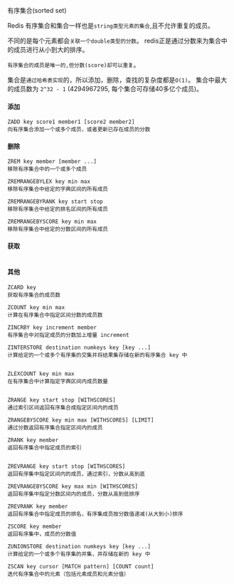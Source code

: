 有序集合(sorted set)

Redis 有序集合和集合一样也是`string类型元素的集合`,且不允许重复的成员。

不同的是每个元素都会`关联一个double类型的分数`。
redis正是通过分数来为集合中的成员进行从小到大的排序。

`有序集合的成员是唯一的,但分数(score)却可以重复`。

集合是`通过哈希表实现`的，所以添加，删除，查找的复杂度都是`O(1)`。 集合中最大的成员数为 `2^32 - 1` (4294967295, 每个集合可存储40多亿个成员)。


#### 添加

```
ZADD key score1 member1 [score2 member2]
向有序集合添加一个或多个成员，或者更新已存在成员的分数

```


#### 删除

```
ZREM key member [member ...]
移除有序集合中的一个或多个成员

ZREMRANGEBYLEX key min max
移除有序集合中给定的字典区间的所有成员

ZREMRANGEBYRANK key start stop
移除有序集合中给定的排名区间的所有成员

ZREMRANGEBYSCORE key min max
移除有序集合中给定的分数区间的所有成员
```

#### 获取


```

```

#### 其他

```
ZCARD key
获取有序集合的成员数

ZCOUNT key min max
计算在有序集合中指定区间分数的成员数

ZINCRBY key increment member
有序集合中对指定成员的分数加上增量 increment

ZINTERSTORE destination numkeys key [key ...]
计算给定的一个或多个有序集的交集并将结果集存储在新的有序集合 key 中


ZLEXCOUNT key min max
在有序集合中计算指定字典区间内成员数量


ZRANGE key start stop [WITHSCORES]
通过索引区间返回有序集合成指定区间内的成员

ZRANGEBYSCORE key min max [WITHSCORES] [LIMIT]
通过分数返回有序集合指定区间内的成员

ZRANK key member
返回有序集合中指定成员的索引


ZREVRANGE key start stop [WITHSCORES]
返回有序集中指定区间内的成员，通过索引，分数从高到底

ZREVRANGEBYSCORE key max min [WITHSCORES]
返回有序集中指定分数区间内的成员，分数从高到低排序

ZREVRANK key member
返回有序集合中指定成员的排名，有序集成员按分数值递减(从大到小)排序

ZSCORE key member
返回有序集中，成员的分数值

ZUNIONSTORE destination numkeys key [key ...]
计算给定的一个或多个有序集的并集，并存储在新的 key 中

ZSCAN key cursor [MATCH pattern] [COUNT count]
迭代有序集合中的元素（包括元素成员和元素分值）

```
